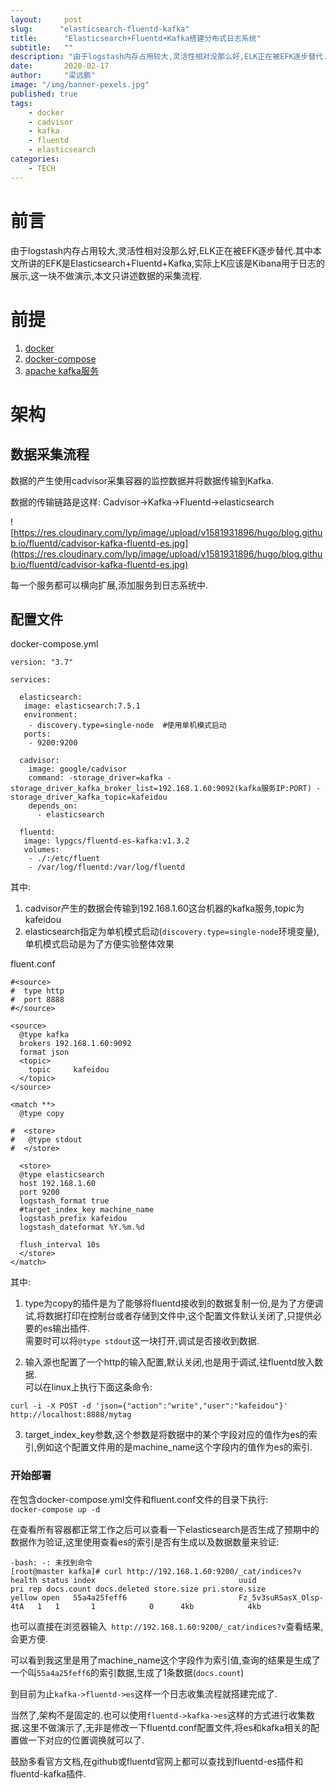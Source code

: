 ```yaml
---
layout:     post 
slug:      "elasticsearch-fluentd-kafka"
title:      "Elasticsearch+Fluentd+Kafka搭建分布式日志系统"
subtitle:   ""
description: "由于logstash内存占用较大,灵活性相对没那么好,ELK正在被EFK逐步替代."  
date:       2020-02-17
author:     "梁远鹏"
image: "/img/banner-pexels.jpg"
published: true
tags: 
    - docker
    - cadvisor
    - kafka
    - fluentd
    - elasticsearch
categories: 
    - TECH
---
```



# 前言  
由于logstash内存占用较大,灵活性相对没那么好,ELK正在被EFK逐步替代.其中本文所讲的EFK是Elasticsearch+Fluentd+Kafka,实际上K应该是Kibana用于日志的展示,这一块不做演示,本文只讲述数据的采集流程.  

# 前提

1. [docker](https://www.docker.com/get-started)  
2. [docker-compose](https://github.com/docker/compose)  
3. [apache kafka服务](https://liangyuanpeng.com/post/docker-deploy-kafka/)


# 架构  

## 数据采集流程  

数据的产生使用cadvisor采集容器的监控数据并将数据传输到Kafka.  

数据的传输链路是这样: Cadvisor->Kafka->Fluentd->elasticsearch  

![https://res.cloudinary.com/lyp/image/upload/v1581931896/hugo/blog.github.io/fluentd/cadvisor-kafka-fluentd-es.jpg](https://res.cloudinary.com/lyp/image/upload/v1581931896/hugo/blog.github.io/fluentd/cadvisor-kafka-fluentd-es.jpg)  

每一个服务都可以横向扩展,添加服务到日志系统中.


## 配置文件  

docker-compose.yml  

```
version: "3.7"

services:
  
  elasticsearch:
   image: elasticsearch:7.5.1
   environment:
    - discovery.type=single-node  #使用单机模式启动
   ports:
    - 9200:9200

  cadvisor:
    image: google/cadvisor
    command: -storage_driver=kafka -storage_driver_kafka_broker_list=192.168.1.60:9092(kafka服务IP:PORT) -storage_driver_kafka_topic=kafeidou
    depends_on:
      - elasticsearch

  fluentd:
   image: lypgcs/fluentd-es-kafka:v1.3.2
   volumes:
    - ./:/etc/fluent
    - /var/log/fluentd:/var/log/fluentd
```  

其中:  
1. cadvisor产生的数据会传输到192.168.1.60这台机器的kafka服务,topic为kafeidou  
2. elasticsearch指定为单机模式启动(``discovery.type=single-node``环境变量),单机模式启动是为了方便实验整体效果  

fluent.conf  

```
#<source>
#  type http
#  port 8888
#</source>

<source>
  @type kafka
  brokers 192.168.1.60:9092
  format json
  <topic>
    topic     kafeidou
  </topic>
</source>

<match **>
  @type copy

#  <store>
#   @type stdout
#  </store>

  <store>
  @type elasticsearch
  host 192.168.1.60
  port 9200
  logstash_format true
  #target_index_key machine_name
  logstash_prefix kafeidou
  logstash_dateformat %Y.%m.%d   
  
  flush_interval 10s
  </store>
</match>

```  
其中:  
1. type为copy的插件是为了能够将fluentd接收到的数据复制一份,是为了方便调试,将数据打印在控制台或者存储到文件中,这个配置文件默认关闭了,只提供必要的es输出插件.  
需要时可以将``@type stdout``这一块打开,调试是否接收到数据.  

2. 输入源也配置了一个http的输入配置,默认关闭,也是用于调试,往fluentd放入数据.  
可以在linux上执行下面这条命令:    
```
curl -i -X POST -d 'json={"action":"write","user":"kafeidou"}' http://localhost:8888/mytag
```  
3. target_index_key参数,这个参数是将数据中的某个字段对应的值作为es的索引,例如这个配置文件用的是machine_name这个字段内的值作为es的索引.

### 开始部署  

在包含docker-compose.yml文件和fluent.conf文件的目录下执行:  
``
docker-compose up -d
``  

在查看所有容器都正常工作之后可以查看一下elasticsearch是否生成了预期中的数据作为验证,这里使用查看es的索引是否有生成以及数据数量来验证:  
```
-bash: -: 未找到命令
[root@master kafka]# curl http://192.168.1.60:9200/_cat/indices?v
health status index                                uuid                   pri rep docs.count docs.deleted store.size pri.store.size
yellow open   55a4a25feff6                         Fz_5v3suRSasX_Olsp-4tA   1   1       1            0      4kb            4kb
```  

也可以直接在浏览器输入`` http://192.168.1.60:9200/_cat/indices?v``查看结果,会更方便.  

可以看到我这里是用了machine_name这个字段作为索引值,查询的结果是生成了一个叫``55a4a25feff6``的索引数据,生成了1条数据(``docs.count``)  

到目前为止``kafka->fluentd->es``这样一个日志收集流程就搭建完成了.  

当然了,架构不是固定的.也可以使用``fluentd->kafka->es``这样的方式进行收集数据.这里不做演示了,无非是修改一下fluentd.conf配置文件,将es和kafka相关的配置做一下对应的位置调换就可以了.  

鼓励多看官方文档,在github或fluentd官网上都可以查找到fluentd-es插件和fluentd-kafka插件.